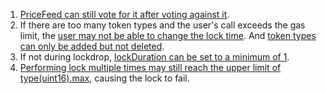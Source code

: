 1. [PriceFeed can still vote for it after voting against it](https://github.com/code-423n4/2024-05-munchables/blob/57dff486c3cd905f21b330c2157fe23da2a4807d/src/managers/LockManager.sol#L191-L197).
2. If there are too many token types and the user's call exceeds the gas limit, the [user may not be able to change the lock time](https://github.com/code-423n4/2024-05-munchables/blob/57dff486c3cd905f21b330c2157fe23da2a4807d/src/managers/LockManager.sol#L251-L269). And [token types can only be added but not deleted](https://github.com/code-423n4/2024-05-munchables/blob/57dff486c3cd905f21b330c2157fe23da2a4807d/src/managers/LockManager.sol#L122).
3. If not during lockdrop, [lockDuration can be set to a minimum of 1](https://github.com/code-423n4/2024-05-munchables/blob/57dff486c3cd905f21b330c2157fe23da2a4807d/src/managers/LockManager.sol#L349-L360).
4. [Performing lock multiple times may still reach the upper limit of type(uint16).max](https://github.com/code-423n4/2024-05-munchables/blob/57dff486c3cd905f21b330c2157fe23da2a4807d/src/managers/LockManager.sol#L366-L369), causing the lock to fail.